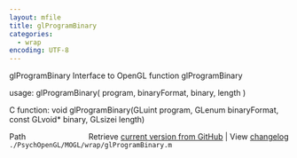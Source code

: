 ```yaml
---
layout: mfile
title: glProgramBinary
categories:
  - wrap
encoding: UTF-8
---
```


glProgramBinary  Interface to OpenGL function glProgramBinary  

usage:  glProgramBinary( program, binaryFormat, binary, length )  

C function:  void glProgramBinary(GLuint program, GLenum binaryFormat, const GLvoid\* binary, GLsizei length)  


<div class="code_header" style="text-align:right;">
  <span style="float:left;">Path&nbsp;&nbsp;</span> <span class="counter">Retrieve <a href=
  "https://raw.github.com/Psychtoolbox-3/Psychtoolbox-3/beta/./PsychOpenGL/MOGL/wrap/glProgramBinary.m">current version from GitHub</a> | View <a href=
  "https://github.com/Psychtoolbox-3/Psychtoolbox-3/commits/beta/./PsychOpenGL/MOGL/wrap/glProgramBinary.m">changelog</a></span>
</div>
<div class="code">
  <code>./PsychOpenGL/MOGL/wrap/glProgramBinary.m</code>
</div>
